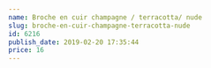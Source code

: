 ```yaml
---
name: Broche en cuir champagne / terracotta/ nude
slug: broche-en-cuir-champagne-terracotta-nude
id: 6216
publish_date: 2019-02-20 17:35:44
price: 16
---
```


